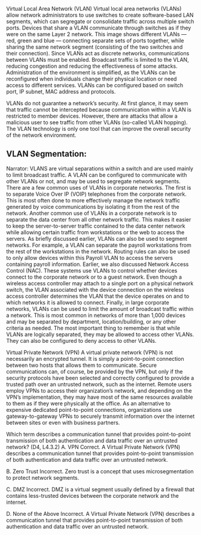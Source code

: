 Virtual Local Area Network (VLAN)
Virtual local area networks (VLANs) allow network administrators to use switches to create software-based LAN segments, which can segregate or consolidate traffic across multiple switch ports. Devices that share a VLAN communicate through switches as if they were on the same Layer 2 network. This image shows different VLANs — red, green and blue — connecting separate sets of ports together, while sharing the same network segment (consisting of the two switches and their connection). Since VLANs act as discrete networks, communications between VLANs must be enabled. Broadcast traffic is limited to the VLAN, reducing congestion and reducing the effectiveness of some attacks. Administration of the environment is simplified, as the VLANs can be reconfigured when individuals change their physical location or need access to different services. VLANs can be configured based on switch port, IP subnet, MAC address and protocols.

VLANs do not guarantee a network’s security. At first glance, it may seem that traffic cannot be intercepted because communication within a VLAN is restricted to member devices. However, there are attacks that allow a malicious user to see traffic from other VLANs (so-called VLAN hopping). The VLAN technology is only one tool that can improve the overall security of the network environment.


## VLAN Segmentation:
Narrator: VLANS are virtual separations within a switch and are used mainly to limit broadcast traffic. A VLAN can be configured to communicate with other VLANs or not, and may be used to segregate network segments.  There are a few common uses of VLANs in corporate networks. The first is to separate Voice Over IP (VOIP) telephones from the corporate network. This is most often done to more effectively manage the network traffic generated by voice communications by isolating it from the rest of the network.  Another common use of VLANs in a corporate network is to separate the data center from all other network traffic. This makes it easier to keep the server-to-server traffic contained to the data center network while allowing certain traffic from workstations or the web to access the servers. As briefly discussed earlier, VLANs can also be used to segment networks. For example, a VLAN can separate the payroll workstations from the rest of the workstations in the network. Routing rules can also be used to only allow devices within this Payroll VLAN to access the servers containing payroll information.  Earlier, we also discussed Network Access Control (NAC). These systems use VLANs to control whether devices connect to the corporate network or to a guest network. Even though a wireless access controller may attach to a single port on a physical network switch, the VLAN associated with the device connection on the wireless access controller determines the VLAN that the device operates on and to which networks it is allowed to connect.  Finally, in large corporate networks, VLANs can be used to limit the amount of broadcast traffic within a network. This is most common in networks of more than 1,000 devices and may be separated by department, location/building, or any other criteria as needed.  The most important thing to remember is that while VLANs are logically separated, they may be allowed to access other VLANs. They can also be configured to deny access to other VLANs. 


Virtual Private Network (VPN)
A virtual private network (VPN) is not necessarily an encrypted tunnel. It is simply a point-to-point connection between two hosts that allows them to communicate. Secure communications can, of course, be provided by the VPN, but only if the security protocols have been selected and correctly configured to provide a trusted path over an untrusted network, such as the internet. Remote users employ VPNs to access their organization’s network, and depending on the VPN’s implementation, they may have most of the same resources available to them as if they were physically at the office. As an alternative to expensive dedicated point-to-point connections, organizations use gateway-to-gateway VPNs to securely transmit information over the internet between sites or even with business partners.




Which term describes a communication tunnel that provides point-to-point transmission of both authentication and data traffic over an untrusted network? (D4, L4.3.2) 
 A. VPN
Correct. A Virtual Private Network (VPN) describes a communication tunnel that provides point-to-point transmission of both authentication and data traffic over an untrusted network.

 B. Zero Trust
Incorrect. Zero trust is a concept that uses microsegmentation to protect network segments.

 C. DMZ
Incorrect. DMZ is a virtual segment usually defined by a firewall that contains less-trusted devices between the corporate network and the internet.

 D. None of the Above
Incorrect. A Virtual Private Network (VPN) describes a communication tunnel that provides point-to-point transmission of both authentication and data traffic over an untrusted network.